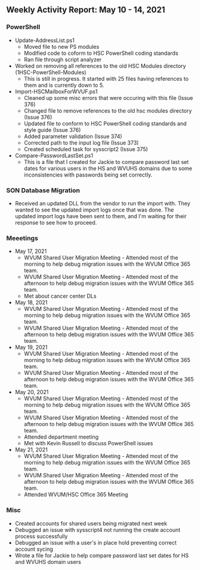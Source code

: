 ## Weekly Activity Report: May 10 - 14, 2021

### PowerShell
* Update-AddressList.ps1
  * Moved file to new PS modules
  * Modified code to coform to HSC PowerShell coding standards
  * Ran file through script analyzer
* Worked on removing all references to the old HSC Modules directory (1HSC-PowerShell-Modules)
  * This is still in progress. It started with 25 files having references to them and is currently down to 5.
* Import-HSCMailboxForWVUF.ps1
  * Cleaned up some misc errors that were occuring with this file (Issue 376)
  * Changed file to remove references to the old hsc modules directory (Issue 376)
  * Updated file to conform to HSC PowerShell coding standards and style guide (Issue 376)
  * Added parameter validation (Issue 374)
  * Corrected path to the input log file (Issue 373)
  * Created scheduled task for sysscript2 (Issue 375)
* Compare-PasswordLastSet.ps1
  * This is a file that I created for Jackie to compare password last set dates for various users in the HS and WVUHS domains due to some inconsistencies with passwords being set correctly.


### SON Database Migration
* Received an updated DLL from the vendor to run the import with. They wanted to see the updated import logs once that was done. The updated import logs have been sent to them, and I'm waiting for their response to see how to proceed.

### Meeetings
* May 17, 2021
  * WVUM Shared User Migration Meeting - Attended most of the morning to help debug migration issues with the WVUM Office 365 team.
  * WVUM Shared User Migration Meeting - Attended most of the afternoon to help debug migration issues with the WVUM Office 365 team.
  * Met about cancer center DLs
* May 18, 2021
  * WVUM Shared User Migration Meeting - Attended most of the morning to help debug migration issues with the WVUM Office 365 team.
  * WVUM Shared User Migration Meeting - Attended most of the afternoon to help debug migration issues with the WVUM Office 365 team.
* May 19, 2021
  * WVUM Shared User Migration Meeting - Attended most of the morning to help debug migration issues with the WVUM Office 365 team.
  * WVUM Shared User Migration Meeting - Attended most of the afternoon to help debug migration issues with the WVUM Office 365 team.
* May 20, 2021
  * WVUM Shared User Migration Meeting - Attended most of the morning to help debug migration issues with the WVUM Office 365 team.
  * WVUM Shared User Migration Meeting - Attended most of the afternoon to help debug migration issues with the WVUM Office 365 team.
  * Attended department meeting
  * Met with Kevin Russell to discuss PowerShell issues
* May 21, 2021
  * WVUM Shared User Migration Meeting - Attended most of the morning to help debug migration issues with the WVUM Office 365 team.
  * WVUM Shared User Migration Meeting - Attended most of the afternoon to help debug migration issues with the WVUM Office 365 team.
  * Attended WVUM/HSC Office 365 Meeting

### Misc
* Created accounts for shared users being migrated next week
* Debugged an issue with sysscript4 not running the create account process successfully
* Debugged an issue with a user's in place hold preventing correct account sycing
* Wrote a file for Jackie to help compare password last set dates for HS and WVUHS domain users

